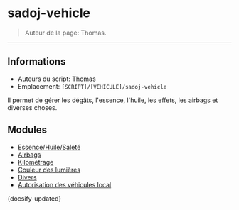 # sadoj-vehicle

> Auteur de la page: Thomas.

---

## Informations

* Auteurs du script: Thomas
* Emplacement: `[SCRIPT]/[VEHICULE]/sadoj-vehicle`

Il permet de gérer les dégâts, l'essence, l'huile, les effets, les airbags et diverses choses.

## Modules

<!-- * [Dégâts](life/dev/framework/sadoj-vehicle/damage.md "Dégâts") -->
<!-- * [Effets](life/dev/framework/sadoj-vehicle/effects.md "Effets") -->
* [Essence/Huile/Saleté](life/dev/framework/sadoj-vehicle/fuel_oil_dirt.md "Essence/Huile/Saleté")
* [Airbags](life/dev/framework/sadoj-vehicle/airbags.md "Airbags")
* [Kilométrage](life/dev/framework/sadoj-vehicle/mileage.md "Kilométrage")
* [Couleur des lumières](life/dev/framework/sadoj-vehicle/lightsColor.md "Couleur des lumières")
* [Divers](life/dev/framework/sadoj-vehicle/misc.md "Divers")
* [Autorisation des véhicules local](life/dev/framework/sadoj-vehicle/localvehiclepermission.md "Autorisation des véhicules local")



{docsify-updated}

